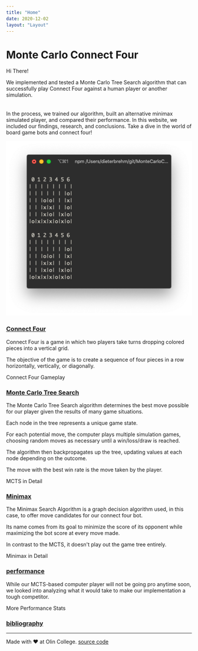```yaml
---
title: "Home"
date: 2020-12-02
layout: "Layout"
---
```


# Monte Carlo Connect Four
Hi There!  

<SidePhoto>
<p>We implemented and tested a Monte Carlo Tree Search algorithm that can successfully play Connect Four against a human player or another simulation. <br> <br><br>In the process,  we trained our algorithm, built an alternative minimax simulated player, and compared their performance. In this website, we included our findings, research, and conclusions. Take a dive in the world of board game bots and connect four!</p>

<img src="./run.png" style="min-width: 50%;">

</SidePhoto>

### [Connect Four](connect-four/index.md)
Connect Four is a game in which two players take turns dropping colored pieces into a vertical grid.

The objective of the game is to create a sequence of four pieces in a row horizontally, vertically, or diagonally.

<HeroButton to="/connect-four">Connect Four Gameplay</HeroButton>

### [Monte Carlo Tree Search](mcts/index.md)
The Monte Carlo Tree Search algorithm determines the best move possible for our player given the results of many game situations.

Each node in the tree represents a unique game state.

For each potential move, the computer plays multiple simulation games, choosing random moves as necessary until a win/loss/draw is reached.

The algorithm then backpropagates up the tree, updating values at each node depending on the outcome.

The move with the best win rate is the move taken by the player.

<HeroButton to="/mcts">MCTS in Detail</HeroButton>

### [Minimax](minimax/index.md)
The Minimax Search Algorithm is a graph decision algorithm used, in this case, to offer move candidates for our connect four bot.

Its name comes from its goal to minimize the score of its opponent while maximizing the bot score at every move made.

In contrast to the MCTS, it doesn't play out the game tree entirely.

<HeroButton to="/minimax">Minimax in Detail</HeroButton>

### [performance](performance/index.md)
While our MCTS-based computer player will not be going pro anytime soon, we looked into analyzing what it would take to make our implementation a tough competitor.

<HeroButton to="/performance">More Performance Stats</HeroButton>

<!-- ### [discussion](discussion/index.md) -->

<!-- <HeroButton to="/discussion">Discussion in Depth</HeroButton> -->

### [bibliography](bibliography/index.md)

---
Made with ❤️ at Olin College. [source code](https://github.com/sdaitzman/MonteCarloConnoctFour)
